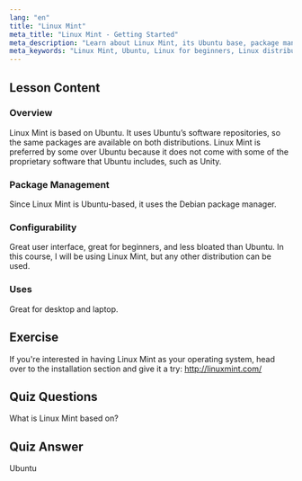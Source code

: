 ```yaml
---
lang: "en"
title: "Linux Mint"
meta_title: "Linux Mint - Getting Started"
meta_description: "Learn about Linux Mint, its Ubuntu base, package management, and why it's great for beginners. Discover its features and how to get started today!"
meta_keywords: "Linux Mint, Ubuntu, Linux for beginners, Linux distribution, Linux tutorial, Debian package manager, Linux guide"
---
```


## Lesson Content

### Overview

Linux Mint is based on Ubuntu. It uses Ubuntu’s software repositories, so the same packages are available on both distributions. Linux Mint is preferred by some over Ubuntu because it does not come with some of the proprietary software that Ubuntu includes, such as Unity.

### Package Management

Since Linux Mint is Ubuntu-based, it uses the Debian package manager.

### Configurability

Great user interface, great for beginners, and less bloated than Ubuntu. In this course, I will be using Linux Mint, but any other distribution can be used.

### Uses

Great for desktop and laptop.

## Exercise

If you're interested in having Linux Mint as your operating system, head over to the installation section and give it a try: <http://linuxmint.com/>

## Quiz Questions

What is Linux Mint based on?

## Quiz Answer

Ubuntu
